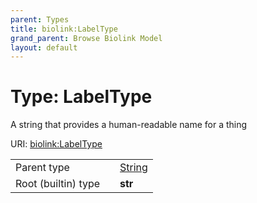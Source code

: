 ```yaml
---
parent: Types
title: biolink:LabelType
grand_parent: Browse Biolink Model
layout: default
---
```


# Type: LabelType


A string that provides a human-readable name for a thing

URI: [biolink:LabelType](https://w3id.org/biolink/vocab/LabelType)

|  |  |  |
| --- | --- | --- |
| Parent type | | [String](String.md) |
| Root (builtin) type | | **str** |
